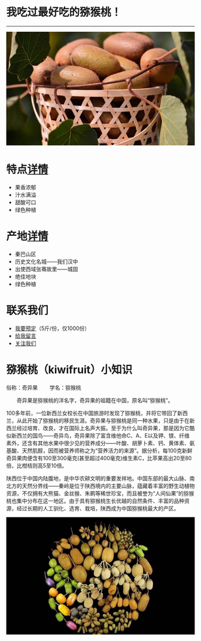 #  我吃过最好吃的猕猴桃！
----
![实拍](kiwifuit.jpeg)

# 特点[详情](detail_character.md)
+ 果香浓郁
+ 汁水满溢
+ 甜酸可口
+ 绿色种植

# 产地[详情](region.md)
+ 秦巴山区
+ 历史文化名城——我们汉中
+ 出使西域张骞故里——城固
+ 绝佳地块
+ 绿色种植

# 联系我们
+ [我要预定]()（5斤/份，仅1000份）
+ [给我留言]()
+ [关注我们]()

#  猕猴桃（kiwifruit）小知识
俗称：奇异果
　　学名：猕猴桃
  
  
　　奇异果是猕猴桃的洋名字，奇异果的祖籍在中国，原名叫“猕猴桃”。

   100多年前，一位新西兰女校长在中国旅游时发现了猕猴桃，并将它带回了新西兰，从此开始了猕猴桃的移民生涯。奇异果与猕猴桃是同一种水果，只是由于在新西兰经过培育、改良，才在国际上名声大振。至于为什么叫奇异果，那是因为它酷似新西兰的国鸟——奇异鸟，奇异果除了富含维他命C、A、E以及钾、镁、纤维素外，还含有其他水果中很少见的营养成分——叶酸、胡萝卜素、钙、黄体素、氨基酸、天然肌醇，因而被营养师称之为“营养活力的来源”。据分析，每100克新鲜奇异果肉便含有100至300毫克(甚至超过400毫克)维生素C，比苹果高出20至80倍，比柑桔则高5至10倍。
   
   陕西位于中国内陆腹地，是中华农耕文明的重要发祥地。中国东部的最大山脉、南北方的天然分界线——秦岭是位于陕西境内的主要山脉，蕴藏着丰富的野生动植物资源，不仅拥有大熊猫、金丝猴、朱鹮等稀世珍宝，而且被誉为“人间仙果”的猕猴桃也集中分布在这一地区。由于具有猕猴桃生长优越的自然条件、丰富的品种资源，经过长期的人工驯化、选育、栽培，陕西成为中国猕猴桃最大的产区。
   
   ![猕猴桃全图](allkirifruit.JPEG)
